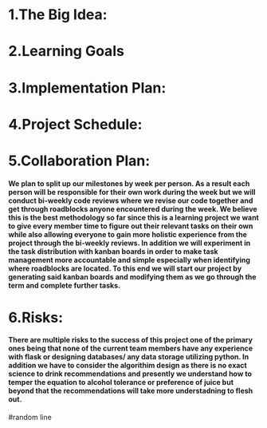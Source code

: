 
# 1.The Big Idea: 

# 2.Learning Goals

# 3.Implementation Plan:

# 4.Project Schedule:

# 5.Collaboration Plan:

#### We plan to split up our milestones by week per person. As a result each person will be responsible for their own work during the week but we will conduct bi-weekly code reviews where we revise our code together and get through roadblocks anyone encountered during the week. We believe this is the best methodology so far since this is a learning project we want to give every member time to figure out their relevant tasks on their own while also allowing everyone to gain more holistic experience from the project through the bi-weekly reviews. In addition we will experiment in the task distribution with kanban boards in order to make task management more accountable and simple especially when identifying where roadblocks are located. To this end we will start our project by generating said kanban boards and modifying them as we go through the term and complete further tasks. 

# 6.Risks:

#### There are multiple risks to the success of this project one of the primary ones being that none of the current team members have any experience with flask or designing databases/ any data storage utilizing python. In addition we have to consider the algorithim design as there is no exact science to drink recommendations and presently we understand how to temper the equation to alcohol tolerance or preference of juice but beyond that the recommendations will take more understadning to flesh out.


#random line 
